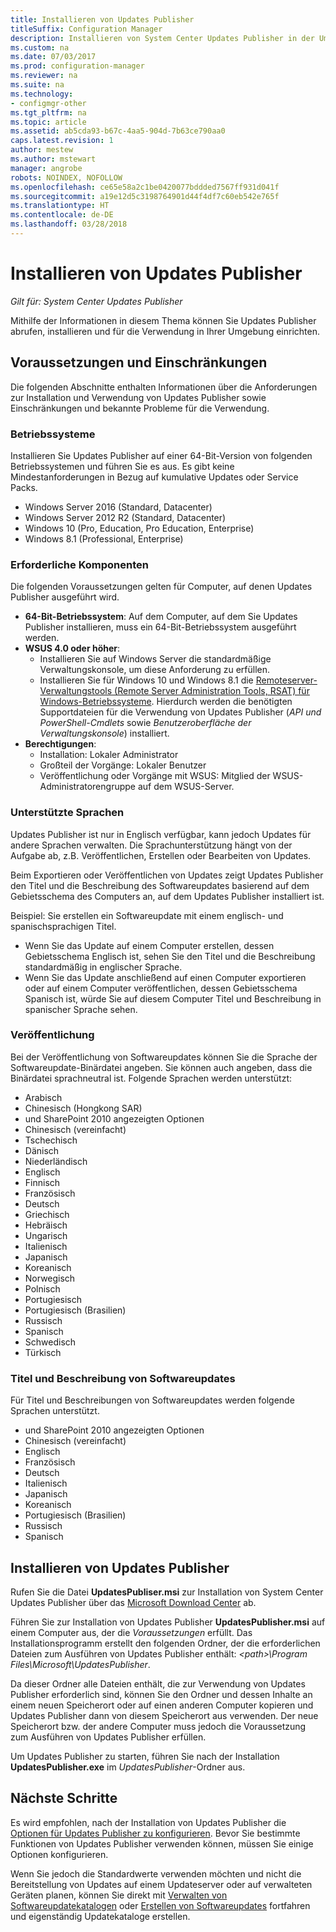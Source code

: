 ```yaml
---
title: Installieren von Updates Publisher
titleSuffix: Configuration Manager
description: Installieren von System Center Updates Publisher in der Umgebung
ms.custom: na
ms.date: 07/03/2017
ms.prod: configuration-manager
ms.reviewer: na
ms.suite: na
ms.technology:
- configmgr-other
ms.tgt_pltfrm: na
ms.topic: article
ms.assetid: ab5cda93-b67c-4aa5-904d-7b63ce790aa0
caps.latest.revision: 1
author: mestew
ms.author: mstewart
manager: angrobe
robots: NOINDEX, NOFOLLOW
ms.openlocfilehash: ce65e58a2c1be0420077bddded7567ff931d041f
ms.sourcegitcommit: a19e12d5c3198764901d44f4df7c60eb542e765f
ms.translationtype: HT
ms.contentlocale: de-DE
ms.lasthandoff: 03/28/2018
---
```

# <a name="install-updates-publisher"></a>Installieren von Updates Publisher

*Gilt für: System Center Updates Publisher*

Mithilfe der Informationen in diesem Thema können Sie Updates Publisher abrufen, installieren und für die Verwendung in Ihrer Umgebung einrichten.


## <a name="prerequisites-and-limitations"></a>Voraussetzungen und Einschränkungen
Die folgenden Abschnitte enthalten Informationen über die Anforderungen zur Installation und Verwendung von Updates Publisher sowie Einschränkungen und bekannte Probleme für die Verwendung.

### <a name="operating-systems"></a>Betriebssysteme
Installieren Sie Updates Publisher auf einer 64-Bit-Version von folgenden Betriebssystemen und führen Sie es aus. Es gibt keine Mindestanforderungen in Bezug auf kumulative Updates oder Service Packs.

-   Windows Server 2016 (Standard, Datacenter)
-   Windows Server 2012 R2 (Standard, Datacenter)
-   Windows 10 (Pro, Education, Pro Education, Enterprise)
-   Windows 8.1 (Professional, Enterprise)

### <a name="prerequisites"></a>Erforderliche Komponenten
Die folgenden Voraussetzungen gelten für Computer, auf denen Updates Publisher ausgeführt wird.

-   **64-Bit-Betriebssystem**: Auf dem Computer, auf dem Sie Updates Publisher installieren, muss ein 64-Bit-Betriebssystem ausgeführt werden.
-   **WSUS 4.0 oder höher**:
    -   Installieren Sie auf Windows Server die standardmäßige Verwaltungskonsole, um diese Anforderung zu erfüllen.
    -   Installieren Sie für Windows 10 und Windows 8.1 die [Remoteserver-Verwaltungstools (Remote Server Administration Tools, RSAT) für Windows-Betriebssysteme](https://support.microsoft.com/help/2693643/remote-server-administration-tools-rsat-for-windows-operating-systems). Hierdurch werden die benötigten Supportdateien für die Verwendung von Updates Publisher (*API und PowerShell-Cmdlets* sowie *Benutzeroberfläche der Verwaltungskonsole*) installiert.
-   **Berechtigungen**:
    -   Installation: Lokaler Administrator
    -   Großteil der Vorgänge: Lokaler Benutzer
    -   Veröffentlichung oder Vorgänge mit WSUS: Mitglied der WSUS-Administratorengruppe auf dem WSUS-Server.

### <a name="supported-languages"></a>Unterstützte Sprachen
Updates Publisher ist nur in Englisch verfügbar, kann jedoch Updates für andere Sprachen verwalten. Die Sprachunterstützung hängt von der Aufgabe ab, z.B. Veröffentlichen, Erstellen oder Bearbeiten von Updates.

Beim Exportieren oder Veröffentlichen von Updates zeigt Updates Publisher den Titel und die Beschreibung des Softwareupdates basierend auf dem Gebietsschema des Computers an, auf dem Updates Publisher installiert ist.

Beispiel: Sie erstellen ein Softwareupdate mit einem englisch- und spanischsprachigen Titel.

-   Wenn Sie das Update auf einem Computer erstellen, dessen Gebietsschema Englisch ist, sehen Sie den Titel und die Beschreibung standardmäßig in englischer Sprache.
-   Wenn Sie das Update anschließend auf einen Computer exportieren oder auf einem Computer veröffentlichen, dessen Gebietsschema Spanisch ist, würde Sie auf diesem Computer Titel und Beschreibung in spanischer Sprache sehen.

### <a name="publishing"></a>Veröffentlichung
Bei der Veröffentlichung von Softwareupdates können Sie die Sprache der Softwareupdate-Binärdatei angeben. Sie können auch angeben, dass die Binärdatei sprachneutral ist. Folgende Sprachen werden unterstützt:

-   Arabisch
-   Chinesisch (Hongkong SAR)
-   und SharePoint 2010 angezeigten Optionen
-   Chinesisch (vereinfacht)
-   Tschechisch
-   Dänisch
-   Niederländisch
-   Englisch
-   Finnisch
-   Französisch
-   Deutsch
-   Griechisch
-   Hebräisch
-   Ungarisch
-   Italienisch
-   Japanisch
-   Koreanisch
-   Norwegisch
-   Polnisch
-   Portugiesisch
-   Portugiesisch (Brasilien)
-   Russisch
-   Spanisch
-   Schwedisch
-   Türkisch

### <a name="software-update-titles-and-descriptions"></a>Titel und Beschreibung von Softwareupdates
Für Titel und Beschreibungen von Softwareupdates werden folgende Sprachen unterstützt.

-   und SharePoint 2010 angezeigten Optionen
-   Chinesisch (vereinfacht)
-   Englisch
-   Französisch
-   Deutsch
-   Italienisch
-   Japanisch
-   Koreanisch
-   Portugiesisch (Brasilien)
-   Russisch
-   Spanisch



## <a name="install-updates-publisher"></a>Installieren von Updates Publisher
Rufen Sie die Datei **UpdatesPubliser.msi** zur Installation von System Center Updates Publisher über das [Microsoft Download Center](https://www.microsoft.com/download/details.aspx?id=55543) ab.

Führen Sie zur Installation von Updates Publisher **UpdatesPublisher.msi** auf einem Computer aus, der die *Voraussetzungen* erfüllt. Das Installationsprogramm erstellt den folgenden Ordner, der die erforderlichen Dateien zum Ausführen von Updates Publisher enthält: *&lt;path&gt;\Program Files\Microsoft\UpdatesPublisher*.

Da dieser Ordner alle Dateien enthält, die zur Verwendung von Updates Publisher erforderlich sind, können Sie den Ordner und dessen Inhalte an einem neuen Speicherort oder auf einen anderen Computer kopieren und Updates Publisher dann von diesem Speicherort aus verwenden. Der neue Speicherort bzw. der andere Computer muss jedoch die Voraussetzung zum Ausführen von Updates Publisher erfüllen.

Um Updates Publisher zu starten, führen Sie nach der Installation **UpdatesPublisher.exe** im *UpdatesPublisher*-Ordner aus.

## <a name="next-steps"></a>Nächste Schritte
 Es wird empfohlen, nach der Installation von Updates Publisher die [Optionen für Updates Publisher zu konfigurieren](updates-publisher-options.md). Bevor Sie bestimmte Funktionen von Updates Publisher verwenden können, müssen Sie einige Optionen konfigurieren.

 Wenn Sie jedoch die Standardwerte verwenden möchten und nicht die Bereitstellung von Updates auf einem Updateserver oder auf verwalteten Geräten planen, können Sie direkt mit [Verwalten von Softwareupdatekatalogen](updates-publisher-catalogs.md) oder [Erstellen von Softwareupdates](create-updates-with-updates-publisher.md) fortfahren und eigenständig Updatekataloge erstellen.

